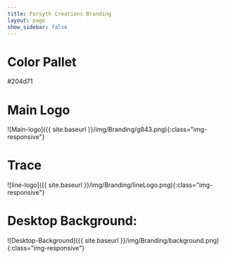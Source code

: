 ```yaml
---
title: Forsyth Creations Branding
layout: page
show_sidebar: false
---
```



# Color Pallet

#204d71

# Main Logo

![Main-logo]({{ site.baseurl }}/img/Branding/g843.png){:class="img-responsive"}

# Trace

![line-logo]({{ site.baseurl }}/img/Branding/lineLogo.png){:class="img-responsive"}


# Desktop Background:

![Desktop-Background]({{ site.baseurl }}/img/Branding/background.png){:class="img-responsive"}
